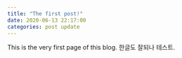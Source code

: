 ```yaml
---
title: "The first post!"
date: 2020-06-13 22:17:00
categories: post update
---
```


This is the very first page of this blog.
한글도 잘되나 테스트.
